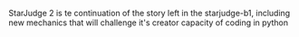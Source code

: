 StarJudge 2 is te continuation of the story left in the starjudge-b1, including new mechanics that will challenge it's creator capacity of coding in python
